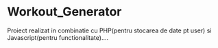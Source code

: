 # Workout_Generator  
Proiect realizat in combinatie cu PHP(pentru stocarea de date pt user) si Javascript(pentru functionalitate)....
